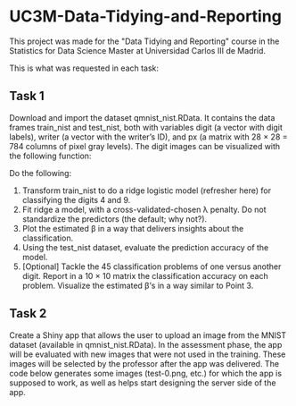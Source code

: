 # UC3M-Data-Tidying-and-Reporting

This project was made for the "Data Tidying and Reporting" course in the Statistics for Data Science Master at Universidad Carlos III de Madrid. 

This is what was requested in each task:
## Task 1
Download and import the dataset qmnist_nist.RData. It contains the data frames train_nist and
test_nist, both with variables digit (a vector with digit labels), writer (a vector with the writer’s ID),
and px (a matrix with 28 × 28 = 784 columns of pixel gray levels). The digit images can be visualized with
the following function:

Do the following:
1. Transform train_nist to do a ridge logistic model (refresher here) for classifying the digits 4 and 9.
2. Fit ridge a model, with a cross-validated-chosen λ penalty. Do not standardize the predictors (the
default; why not?).
3. Plot the estimated β in a way that delivers insights about the classification.
4. Using the test_nist dataset, evaluate the prediction accuracy of the model.
5. [Optional] Tackle the 45 classification problems of one versus another digit. Report in a 10 × 10 matrix
the classification accuracy on each problem. Visualize the estimated β’s in a way similar to Point 3.

## Task 2
Create a Shiny app that allows the user to upload an image from the MNIST dataset (available in
qmnist_nist.RData). In the assessment phase, the app will be evaluated with new images that were
not used in the training. These images will be selected by the professor after the app was delivered. The
code below generates some images (test-0.png, etc.) for which the app is supposed to work, as well as helps
start designing the server side of the app.
